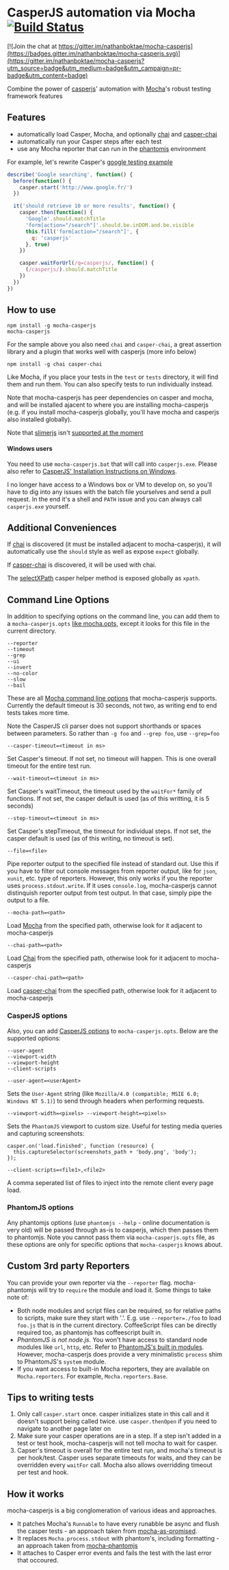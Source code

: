 # CasperJS automation via Mocha [![Build Status](https://secure.travis-ci.org/nathanboktae/mocha-casperjs.png?branch=master)](https://travis-ci.org/nathanboktae/mocha-casperjs)

[![Join the chat at https://gitter.im/nathanboktae/mocha-casperjs](https://badges.gitter.im/nathanboktae/mocha-casperjs.svg)](https://gitter.im/nathanboktae/mocha-casperjs?utm_source=badge&utm_medium=badge&utm_campaign=pr-badge&utm_content=badge)

Combine the power of [casperjs][]' automation with [Mocha][]'s robust testing framework features

## Features
- automatically load Casper, Mocha, and optionally [chai][] and [casper-chai][]
- automatically run your Casper steps after each test
- use any Mocha reporter that can run in the [phantomjs][] environment

For example, let's rewrite Casper's [google testing example](http://docs.casperjs.org/en/latest/testing.html#browser-tests)

````javascript
describe('Google searching', function() {
  before(function() {
    casper.start('http://www.google.fr/')
  })

  it('should retrieve 10 or more results', function() {
    casper.then(function() {
      'Google'.should.matchTitle
      'form[action="/search"]'.should.be.inDOM.and.be.visible
      this.fill('form[action="/search"]', {
        q: 'casperjs'
      }, true)
    })

    casper.waitForUrl(/q=casperjs/, function() {
      (/casperjs/).should.matchTitle
    })
  })
})
````

## How to use

````
npm install -g mocha-casperjs
mocha-casperjs
````

For the sample above you also need `chai` and `casper-chai`, a great assertion library and a plugin that works well with casperjs (more info below)

```
npm install -g chai casper-chai
```

Like Mocha, if you place your tests in the `test` or `tests` directory, it will find them and run them. You can also specify tests to run individually instead.

Note that mocha-casperjs has peer dependencies on casper and mocha, and will be installed ajacent to where you are installing mocha-casperjs (e.g. if you install mocha-casperjs globally, you'll have mocha and casperjs also installed globally).

Note that [slimerjs][] isn't [supported at the moment](https://github.com/nathanboktae/mocha-casperjs/issues/5)

#### Windows users

You need to use `mocha-casperjs.bat` that will call into `casperjs.exe`. Please also refer to [CasperJS' Installation Instructions on Windows](http://docs.casperjs.org/en/latest/installation.html#casperjs-on-windows).

I no longer have access to a Windows box or VM to develop on, so you'll have to dig into any issues with the batch file yourselves and send a pull request. In the end it's a shell and `PATH` issue and you can always call `casperjs.exe` yourself.

## Additional Conveniences

If [chai][] is discovered (it must be installed adjacent to mocha-casperjs), it will automatically use the `should` style as well as expose `expect` globally.

If [casper-chai][] is discovered, it will be used with chai.

The [selectXPath](http://casperjs.readthedocs.org/en/latest/selectors.html#index-2) casper helper method is exposed globally as `xpath`.

## Command Line Options

In addition to specifying options on the command line, you can add them to a `mocha-casperjs.opts` [like mocha.opts](http://mochajs.org#mocha.opts), except it looks for this file in the current directory.

````
--reporter
--timeout
--grep
--ui
--invert
--no-color
--slow
--bail
````

These are all [Mocha command line options](http://mochajs.org/#usage) that mocha-casperjs supports. Currently the default timeout is 30 seconds, not two, as writing end to end tests takes more time.

Note the CasperJS cli parser does not support shorthands or spaces between parameters. So rather than `-g foo` and `--grep foo`, use `--grep=foo`

`--casper-timeout=<timeout in ms>`

Set Casper's timeout. If not set, no timeout will happen. This is one overall timeout for the entire test run.

`--wait-timeout=<timeout in ms>`

Set Casper's waitTimeout, the timeout used by the `waitFor*` family of functions. If not set, the casper default is used (as of this writting, it is 5 seconds)

`--step-timeout=<timeout in ms>`

Set Casper's stepTimeout, the timeout for individual steps. If not set, the casper default is used (as of this writing, no timeout is set).

`--file=<file>`

Pipe reporter output to the specified file instead of standard out. Use this if you have to filter out console messages from reporter output, like for `json`, `xunit`, etc. type of reporters. However, this only works if you the reporter uses `process.stdout.write`. If it uses `console.log`, mocha-casperjs cannot distinquish reporter output from test output. In that case, simply pipe the output to a file.

`--mocha-path=<path>`

Load [Mocha][] from the specified path, otherwise look for it adjacent to mocha-casperjs

`--chai-path=<path>`

Load [Chai][] from the specified path, otherwise look for it adjacent to mocha-casperjs

`--casper-chai-path=<path>`

Load [casper-chai][] from the specified path, otherwise look for it adjacent to mocha-casperjs

### CasperJS options

Also, you can add [CasperJS options](http://docs.casperjs.org/en/latest/modules/casper.html#index-1) to `mocha-casperjs.opts`. Below are the supported options:

````
--user-agent
--viewport-width
--viewport-height
--client-scripts
````

`--user-agent=<userAgent>`

Sets the `User-Agent` string (like `Mozilla/4.0 (compatible; MSIE 6.0; Windows NT 5.1)`) to send through headers when performing requests. 

`--viewport-width=<pixels> --viewport-height=<pixels>`

Sets the `PhantomJS` viewport to custom size. Useful for testing media queries and capturing screenshots:

```
casper.on('load.finished', function (resource) {
  this.captureSelector(screenshots_path + 'body.png', 'body');
});
```

`--client-scripts=<file1>,<file2>`

A comma seperated list of files to inject into the remote client every page load.

### PhantomJS options

Any phantomjs options (use `phantomjs --help` - online documentation is very old) will be passed through as-is to casperjs, which then passes them to phantomjs. Note you cannot pass them via `mocha-casperjs.opts` file, as these options are only for specific options that `mocha-casperjs` knows about.

## Custom 3rd party Reporters

You can provide your own reporter via the `--reporter` flag. mocha-phantomjs will try to `require` the module and load it. Some things to take note of:

- Both node modules and script files can be required, so for relative paths to scripts, make sure they start with '.'. E.g. use `--reporter=./foo` to load `foo.js` that is in the current directory. CoffeeScript files can be directly required too, as phantomjs has coffeescript built in.
- *PhantomJS is not node.js.* You won't have access to standard node modules like `url`, `http`, etc. Refer to [PhantomJS's built in modules](https://github.com/ariya/phantomjs/wiki/API-Reference#wiki-module-api). However, mocha-casperjs does provide a very minimalistic `process` shim to PhantomJS's `system` module.
- If you want access to built-in Mocha reporters, they are available on `Mocha.reporters`. For example, `Mocha.reporters.Base`.

## Tips to writing tests

1. Only call `casper.start` once. casper initializes state in this call and it doesn't support being called twice. use `casper.thenOpen` if you need to navigate to another page later on
2. Make sure your casper operations are in a step. If a step isn't added in a test or test hook, mocha-casperjs will not tell mocha to wait for casper.
3. Capser's timeout is overall for the entire test run, and mocha's timeout is per hook/test. Casper uses separate timeouts for waits, and they can be overridden every `waitFor` call. Mocha also allows overridding timeout per test and hook.

## How it works

mocha-casperjs is a big conglomeration of various ideas and approaches.
- It patches Mocha's `Runnable` to have every runabble be async and flush the casper tests - an approach taken from [mocha-as-promised][].
- It replaces `Mocha.process.stdout` with phantom's, including formatting - an approach taken from [mocha-phantomjs][]
- It attaches to Casper error events and fails the test with the last error that occoured.

[CasperJS]: http://casperjs.org/
[Chai]: http://chaijs.com/
[Mocha]: http://mochajs.org/
[mocha-as-promised]: http://github.com/domenic/mocha-as-promised
[mocha-phantomjs]: http://github.com/metaskills/mocha-phantomjs
[casper-chai]: https://github.com/brianmhunt/casper-chai
[npm]: https://npmjs.org/
[Tester]: http://casperjs.org/api.html#tester
[slimerjs]: http://www.slimerjs.org/
[phantomjs]: http://www.phantomjs.org/

